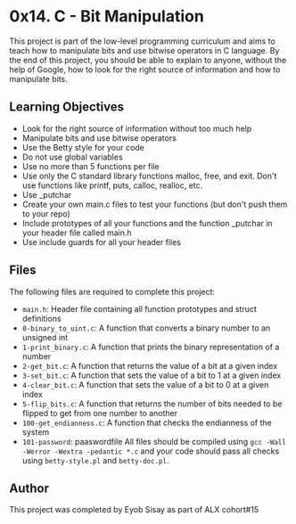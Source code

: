 # 0x14. C - Bit Manipulation

This project is part of the low-level programming curriculum and aims to teach how to manipulate bits and use bitwise operators in C language. By the end of this project, you should be able to explain to anyone, without the help of Google, how to look for the right source of information and how to manipulate bits.

## Learning Objectives
- Look for the right source of information without too much help
- Manipulate bits and use bitwise operators
- Use the Betty style for your code
- Do not use global variables
- Use no more than 5 functions per file
- Use only the C standard library functions malloc, free, and exit. Don't use functions like printf, puts, calloc, realloc, etc.
- Use _putchar
- Create your own main.c files to test your functions (but don't push them to your repo)
- Include prototypes of all your functions and the function _putchar in your header file called main.h
- Use include guards for all your header files

## Files
The following files are required to complete this project:
- `main.h`: Header file containing all function prototypes and struct definitions
- `0-binary_to_uint.c`: A function that converts a binary number to an unsigned int
- `1-print_binary.c`: A function that prints the binary representation of a number
- `2-get_bit.c`: A function that returns the value of a bit at a given index
- `3-set_bit.c`: A function that sets the value of a bit to 1 at a given index
- `4-clear_bit.c`: A function that sets the value of a bit to 0 at a given index
- `5-flip_bits.c`: A function that returns the number of bits needed to be flipped to get from one number to another
- `100-get_endianness.c`: A function that checks the endianness of the system
- `101-password`: paaswordfile
All files should be compiled using `gcc -Wall -Werror -Wextra -pedantic *.c` and your code should pass all checks using `betty-style.pl` and `betty-doc.pl`.

## Author
This project was completed by Eyob Sisay as part of ALX cohort#15

